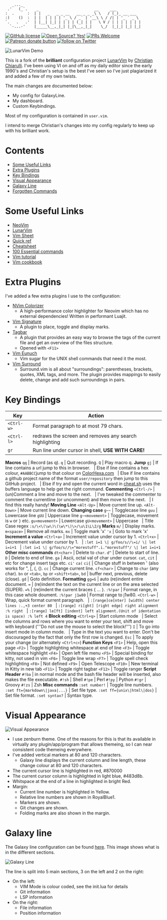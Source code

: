 ```
   _..._
 .'   (_`.    _                         __     ___
:  .      :  | |   _   _ _ __   __ _ _ _\ \   / (_)_ __ ___
:)    ()  :  | |  | | | | '_ \ / _` | '__\ \ / /| | '_ ` _ \
`.   .   .'  | |__| |_| | | | | (_| | |   \ V / | | | | | | |
  `-...-'    |_____\__,_|_| |_|\__,_|_|    \_/  |_|_| |_| |_|
```

<!-- Christian Information -->
<!-- {{{1 -->
[![GitHub license](https://img.shields.io/github/license/ChristianChiarulli/LunarVim)](https://github.com/ChristianChiarulli/LunarVim/blob/master/LICENSE)
[![Open Source? Yes!](https://badgen.net/badge/Open%20Source%20%3F/Yes%21/blue?icon=github)](https://github.com/ChristianChiarulli/lunarvim)
[![PRs Welcome](https://img.shields.io/badge/PRs-welcome-brightgreen.svg?style=flat-square)](http://makeapullrequest.com)
<a href="https://patreon.com/chrisatmachine" title="Donate to this project using Patreon"><img src="https://img.shields.io/badge/patreon-donate-yellow.svg" alt="Patreon donate button" /></a>
<a href="https://twitter.com/intent/follow?screen_name=chrisatmachine"><img src="https://img.shields.io/twitter/follow/chrisatmachine?style=social&logo=twitter" alt="follow on Twitter"></a>
<!-- }}}1 -->

<!-- Main Image -->
<!-- {{{1 -->
![LunarVim Demo](./utils/media/demo.png)
<!-- }}}1 -->

<!-- Introduction -->
<!-- {{{1 -->

This is a fork of the **brilliant** configuration project
[LunarVim](https://github.com/ChristianChiarulli/LunarVim) by [Christian
Chiarulli](https://twitter.com/intent/follow?screen_name=chrisatmachine).
I've been using VI on and off as my daily editor since the early 1990's and
Christian's setup is the best I've seen so I've just plagiarized it and added a
few of my own twists.

The main changes are documented below:

- My config for GalaxyLine.
- My dashboard.
- Custom Keybindings.

Most of my configuration is contained in ```user.vim```.

I intend to merge Christian's changes into my config regularly to keep up with
his brilliant work.

<!-- }}}1 -->

# Contents
<!-- {{{1 -->
- [Some Useful Links](#some-useful-links)
- [Extra Plugins](#extra-plugins)
- [Key Bindings](#key-bindings)
- [Visual Appearance](#visual-appearance)
- [Galaxy Line](#galaxy-line)
- [Forgotten Commands](#forgotten-commands)
<!-- }}}1 -->

# Some Useful Links
  <!-- {{{1 -->
- [NeoVim](https://neovim.io)
- [LunarVim](https://github.com/ChristianChiarulli/LunarVim)
- [Vim Sheet](http://vimsheet.com)
- [Quick ref](http://tnerual.eriogerg.free.fr/vimqrc.html)
- [Cheatsheet](https://paulgorman.org/technical/vim.html)
- [100 Essential commands](https://catswhocode.com/vim-commands/)
- [Vim tutorial](https://www.openvim.com/)
- [Vim cookbook](http://www.oualline.com/vim-cook.html)
<!-- }}}1 -->

# Extra Plugins
<!-- {{{1 -->
I've added a few extra plugins I use to the configuration:

- [NVim Colorizer](https://github.com/norcalli/nvim-colorizer.lua)
  - A high-performance color highlighter for Neovim which has no external dependencies! Written in performant Luajit.
- [Vim Signature](https://github.com/kshenoy/vim-signature)
  - A plugin to place, toggle and display marks.
- [Tagbar](https://github.com/preservim/tagbar)
  - A plugin that provides an easy way to browse the tags of the current file and get an overview of the files structure.
  - Opened with ```<F11>```
- [Vim Eunuch](https://github.com/tpope/vim-eunuch)
  - Vim sugar for the UNIX shell commands that need it the most.
- [Vim Surround](https://github.com/tpope/vim-surround)
  - Surround.vim is all about "surroundings": parentheses, brackets, quotes,
    XML tags, and more. The plugin provides mappings to easily delete, change and add such surroundings in pairs.
<!-- }}}1 -->

# Key Bindings
<!-- {{{1 -->
Key                                    | Action
-------------------------------------- | ---------------------------------
```<Ctrl-w>```                         | Format paragraph to at most 79 chars.
```<Ctrl-l>```                         | redraws the screen and removes any search highlighting
```gr```                               | Run line under cursor in shell, **USE WITH CARE!**
__Macros__
```qq```                               | Record (as q).
```q```                                | Quit recording.
```Q```                                | Play macro q.
__Jump__
```gj```                               | If line contains a url jump to this in browser.
&nbsp;                                 | Else if line contains a hex colour, ```#AABBCC```jump to that colour on [ColorHexa.com](https://www.colorhexa.com)
&nbsp;                                 | Else if line contains a github project name of the format  ```user/repository``` then jump to this GitHub project.
&nbsp;                                 | Else if try and open the current word in [cheat.sh](https://cheat.sh) uses the buffers language to help get the right command.
__Commenting__
```<Ctrl-/>```                         | (un)Comment a line and move to the next.
&nbsp;                                 | I've tweaked the commenter to comment the currentline (or uncomment) and then move to the next.
&nbsp;                                 | I find this really handy!
__Moving Line__
```<Alt-Up>```                         | Move current line up.
```<Alt-Down>```                       | Move current line down.
__Changing case__
```g~~```                              | Togglecase line
```guu```                              | Lowercase line
```gUU```                              | Uppercase line
```g~<movement>```                     | Togglecase, movement is ```w``` or ```}``` etc.
```gu<movement>```                     | Lowercase
```gU<movement>```                     | Uppercase
&nbsp;                                 | Title Case regex ```:s/\<\(\w\)\(\w\*\)\>/\u\1\L\2/g```
__Marks__
```m/```                               | Display marks.
```m<space>```                         | Remove all marks.
```mx```                               | Toggle mark 'x'
```'x```                               | Goto to mark 'x'
__Increment a value__
```<Ctrl+a>```                         | Increment value under cursor by 1.
```<Ctrl+x>```                         | Decrement value under cursor by 1.
&nbsp;                                 | ```:let i=1 \| g/foo/s//\=i/ \| let i=i+1```
&nbsp;                                 | ```:let i=1 \| g/foo/s//\="morestuff".i."morestuff"/ \| let i=i+1```
__Other misc commands__
```dt<char>```                         | Delete to ```char```.
```d^```                               | Delete to start of line.
```D```                                | Delete to end of line.
```ga```                               | Ascii, octal val of char under cursor.
```cat```, ```cit```                   | etc for change insert tags etc.
```ci'``` ```ca(``` ```ci{```          | Change stuff in between ' (also works for ", [, (, {).
```cc```                               | Change current line.
```cf<char>```                         | Change to ```char``` (any char).
```bn``` or ```<tab>```, ```bp``` or ```<shift+tab>```, ```bd```                                  | buffer next, previous, delete (close).
```gd```                               | Goto definition.
__Formatting__
```gg=G```                             | auto (re)indent entire document.
```=```                                | (re)indent the text on the current line or on the area selected (SUPER).
```=%```                               | (re)indent the current braces { ... }.
```:%!par```                           | Format range, in this case whole doument.
```:%!par j1w80```                     | Format range to j1w80.
```<Ctrl-w>```                         | Wrap, quick format current paragraph.
&nbsp;                                 | ```:[range]ce[nter] [width] center lines :.,+3 center 80```
&nbsp;                                 | ```:[range] ri[ght] [right edge] right alignment :% right```
&nbsp;                                 | ```:[range] le[ft] [indent] left alignment.(Unit of identation is space) :% left 4```
__Block editing__
```<Ctrl+q>```                         | Start column mode
&nbsp;                                 | Select the columns and rows where you want to enter your text, shift and move with keyboard ('''Do not use the mouse to select the block!''')
```I```                                | To go into insert mode in column mode.
&nbsp;                                 | Type in the text you want to enter. Don't be discouraged by the fact that only the first row is changed.
```Esc```                              | To apply your change (or alternately ```<Ctrl+c>```)
__Function Keys__
```<F1>```                             | Help, open this page
```<F2>```                             | Toggle highlighting whitespace at end of line
```<F3>```                             | Toggle whitespace highlight
```<F4>```                             | Open left file menu
```<F5>```                             | Special binding for kitty, not used in vim
```<F6>```                             | Toggle line wrap
```<F7>```                             | Toggle spell check highlighting
```<F8>```                             | Not defined
```<F9>```                             | Open Telescope
```<F10>```                            | New terminal in Kitty in new tab
```<F11>```                            | Toggle right tagbar
```<F12>```                            | Toggle ranger
__Script Header__
```#!ba```                             | in normal mode and the bash file header will be inserted, also makes the file executable.
```#!sh```                             | Shell
```#!pe```                             | Perl
```#!py```                             | Python
```#!gr```                             | Groovy
```#!zs```                             | Zsh
__Misc commands__
```:set number!```                     | Toggle line numbers.
```:set ft={markdown\|java|...}```     | Set file type.
```:set ff={unix\|html\|dos}```        | Set file format.
```:set syntax?```                     | Syntax type.
<!-- }}}1 -->

# Visual Appearance
<!-- {{{1 -->
![Visual Appearance](./media/VisualAppearance.png)
- I use zenburn theme.  One of the reasons for this is that its available in virtually
  any plugin/app/program that allows themeing, so I can near consistent code themeing
  everywhere.
- I've added vertical markers at 80 and 120 characters.
  - Galaxy line displays the current column and line length, these change colour at 80 and 120 characters.
- The current cursor line is highlighted in red, #870000
- The current cursor column is highlighted in light blue, #483d8b.
- Whitspace at the end of a line in highlighted in bright Red.
- Margin:
  - Current line number is highlighted in Yellow.
  - Relative line numbers are shown in RoyalBlue1.
  - Markers are shown.
  - Git changes are shown.
  - Folding marks are also shown in the margin.
<!-- }}}1 -->

# Galaxy line
<!-- {{{1 -->
The Galaxy line configuration can be found [here](https://github.com/jimcornmell/LunarVim/blob/master/lua/lv-galaxyline/init.lua).
This image shows what is in the different sections.

![Galaxy Line](./media/GalaxyLine.png)

The line is split into 5 main sections, 3 on the left and 2 on the right:

- On the left:
  - VIM Mode is colour coded, see the init.lua for details
  - Git information
  - LSP information
- On the right:
  - File information
  - Position information
<!-- }}}1 -->

<!-- # Todo -->
<!-- {{{1 -->
<!-- }}}1 -->

